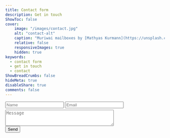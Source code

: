 ```yaml
---
title: Contact form
description: Get in touch
ShowToc: false
cover:
    image: "/images/contact.jpg"
    alt: "contact-alt"
    caption: "Muriwai mailboxes by [Mathyas Kurmann](https://unsplash.com/photos/fb7yNPbT0l8)"
    relative: false
    responsiveImages: true
    hidden: true
keywords:
  - contact form
  - get in touch
  - contact
ShowBreadCrumbs: false
hideMeta: true
disableShare: true
comments: false
---
```


<script src="https://challenges.cloudflare.com/turnstile/v0/api.js" async defer></script>

<div id="searchbox">
    <form action="https://getform.io/f/acca828a-9b81-4ab5-9ddd-08d4315ac5bc" method="POST">
        <input id="searchbox" type="text" name="name" placeholder="Name" style="margin-bottom: 5px;">
        <input id="searchbox" type="email" name="email" placeholder="Email" style="margin-bottom: 5px;">
        <textarea id="searchbox" rows = "3" cols = "40" name = "message" placeholder="Message"></textarea>
        <div class="cf-turnstile" data-sitekey="0x4AAAAAAAByMOiNuUwb_Aev"></div> 
        <button id="form-button" type="submit">Send</button>
    </form>
</div>